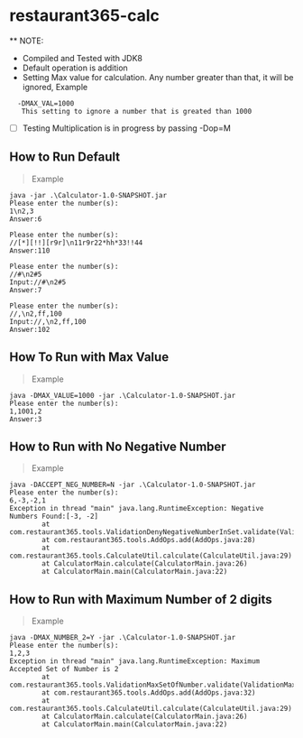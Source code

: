 # restaurant365-calc
** NOTE:
* Compiled and Tested with JDK8
* Default operation is addition
* Setting Max value for calculation. Any number greater than that, it will be ignored, Example
```
  -DMAX_VAL=1000
   This setting to ignore a number that is greated than 1000
```
- [ ] Testing Multiplication is in progress by passing -Dop=M

## How to Run Default
> Example
```
java -jar .\Calculator-1.0-SNAPSHOT.jar
Please enter the number(s):
1\n2,3
Answer:6

Please enter the number(s):
//[*][!!][r9r]\n11r9r22*hh*33!!44
Answer:110

Please enter the number(s):
//#\n2#5
Input://#\n2#5
Answer:7

Please enter the number(s):
//,\n2,ff,100
Input://,\n2,ff,100
Answer:102
```

## How To Run with Max Value
> Example
```
java -DMAX_VALUE=1000 -jar .\Calculator-1.0-SNAPSHOT.jar                    
Please enter the number(s):
1,1001,2
Answer:3
```

## How to Run with No Negative Number
> Example
```
java -DACCEPT_NEG_NUMBER=N -jar .\Calculator-1.0-SNAPSHOT.jar                  
Please enter the number(s):
6,-3,-2,1
Exception in thread "main" java.lang.RuntimeException: Negative Numbers Found:[-3, -2]
        at com.restaurant365.tools.ValidationDenyNegativeNumberInSet.validate(ValidationDenyNegativeNumberInSet.java:23)
        at com.restaurant365.tools.AddOps.add(AddOps.java:28)
        at com.restaurant365.tools.CalculateUtil.calculate(CalculateUtil.java:29)
        at CalculatorMain.calculate(CalculatorMain.java:26)
        at CalculatorMain.main(CalculatorMain.java:22)
 ```
 
 ## How to Run with Maximum Number of 2 digits
 > Example
``` 
java -DMAX_NUMBER_2=Y -jar .\Calculator-1.0-SNAPSHOT.jar                       
Please enter the number(s):
1,2,3
Exception in thread "main" java.lang.RuntimeException: Maximum Accepted Set of Number is 2
        at com.restaurant365.tools.ValidationMaxSetOfNumber.validate(ValidationMaxSetOfNumber.java:14)
        at com.restaurant365.tools.AddOps.add(AddOps.java:32)
        at com.restaurant365.tools.CalculateUtil.calculate(CalculateUtil.java:29)
        at CalculatorMain.calculate(CalculatorMain.java:26)
        at CalculatorMain.main(CalculatorMain.java:22)
 ```
 
